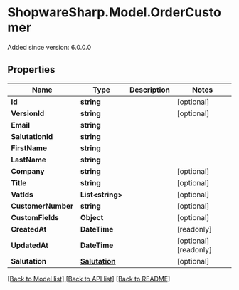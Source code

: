# ShopwareSharp.Model.OrderCustomer
Added since version: 6.0.0.0

## Properties

Name | Type | Description | Notes
------------ | ------------- | ------------- | -------------
**Id** | **string** |  | [optional] 
**VersionId** | **string** |  | [optional] 
**Email** | **string** |  | 
**SalutationId** | **string** |  | 
**FirstName** | **string** |  | 
**LastName** | **string** |  | 
**Company** | **string** |  | [optional] 
**Title** | **string** |  | [optional] 
**VatIds** | **List&lt;string&gt;** |  | [optional] 
**CustomerNumber** | **string** |  | [optional] 
**CustomFields** | **Object** |  | [optional] 
**CreatedAt** | **DateTime** |  | [readonly] 
**UpdatedAt** | **DateTime** |  | [optional] [readonly] 
**Salutation** | [**Salutation**](Salutation.md) |  | [optional] 

[[Back to Model list]](../README.md#documentation-for-models) [[Back to API list]](../README.md#documentation-for-api-endpoints) [[Back to README]](../README.md)

